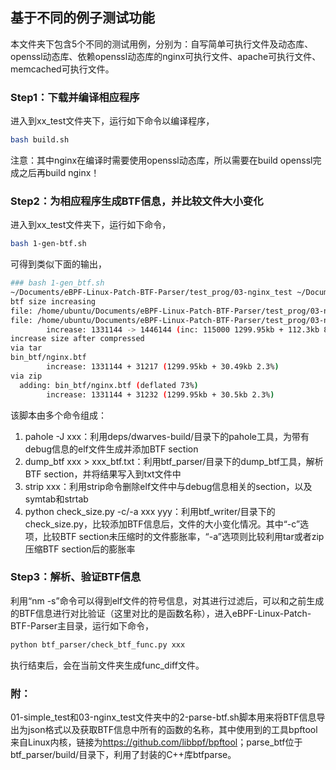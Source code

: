 
## 基于不同的例子测试功能
本文件夹下包含5个不同的测试用例，分别为：自写简单可执行文件及动态库、openssl动态库、依赖openssl动态库的nginx可执行文件、apache可执行文件、memcached可执行文件。
&nbsp;
### Step1：下载并编译相应程序
进入到xx_test文件夹下，运行如下命令以编译程序，
```bash
bash build.sh
```
注意：其中nginx在编译时需要使用openssl动态库，所以需要在build openssl完成之后再build nginx！
&nbsp;
### Step2：为相应程序生成BTF信息，并比较文件大小变化
进入到xx_test文件夹下，运行如下命令，
```bash
bash 1-gen-btf.sh
```
可得到类似下面的输出，
```bash
### bash 1-gen_btf.sh
~/Documents/eBPF-Linux-Patch-BTF-Parser/test_prog/03-nginx_test ~/Documents/eBPF-Linux-Patch-BTF-Parser/test_prog/03-nginx_test
btf size increasing
file: /home/ubuntu/Documents/eBPF-Linux-Patch-BTF-Parser/test_prog/03-nginx_test/bin/nginx size: 1331144
file: /home/ubuntu/Documents/eBPF-Linux-Patch-BTF-Parser/test_prog/03-nginx_test/bin_btf/nginx size: 1446144
        increase: 1331144 -> 1446144 (inc: 115000 1299.95kb + 112.3kb 8.6%)
increase size after compressed
via tar
bin_btf/nginx.btf
        increase: 1331144 + 31217 (1299.95kb + 30.49kb 2.3%)
via zip
  adding: bin_btf/nginx.btf (deflated 73%)
        increase: 1331144 + 31232 (1299.95kb + 30.5kb 2.3%)
```
该脚本由多个命令组成：
1. pahole -J xxx：利用deps/dwarves-build/目录下的pahole工具，为带有debug信息的elf文件生成并添加BTF section
2. dump_btf xxx > xxx_btf.txt：利用btf_parser/目录下的dump_btf工具，解析BTF section，并将结果写入到txt文件中
3. strip xxx：利用strip命令删除elf文件中与debug信息相关的section，以及symtab和strtab
4. python check_size.py -c/-a xxx yyy：利用btf_writer/目录下的check_size.py，比较添加BTF信息后，文件的大小变化情况。其中“-c”选项，比较BTF section未压缩时的文件膨胀率，“-a”选项则比较利用tar或者zip压缩BTF section后的膨胀率
&nbsp;
### Step3：解析、验证BTF信息
利用“nm -s”命令可以得到elf文件的符号信息，对其进行过滤后，可以和之前生成的BTF信息进行对比验证（这里对比的是函数名称），进入eBPF-Linux-Patch-BTF-Parser主目录，运行如下命令，
```bash
python btf_parser/check_btf_func.py xxx
```
执行结束后，会在当前文件夹生成func_diff文件。
&nbsp;
### 附：
01-simple_test和03-nginx_test文件夹中的2-parse-btf.sh脚本用来将BTF信息导出为json格式以及获取BTF信息中所有的函数的名称，其中使用到的工具bpftool来自Linux内核，链接为<https://github.com/libbpf/bpftool>；parse_btf位于btf_parser/build/目录下，利用了封装的C++库btfparse。
